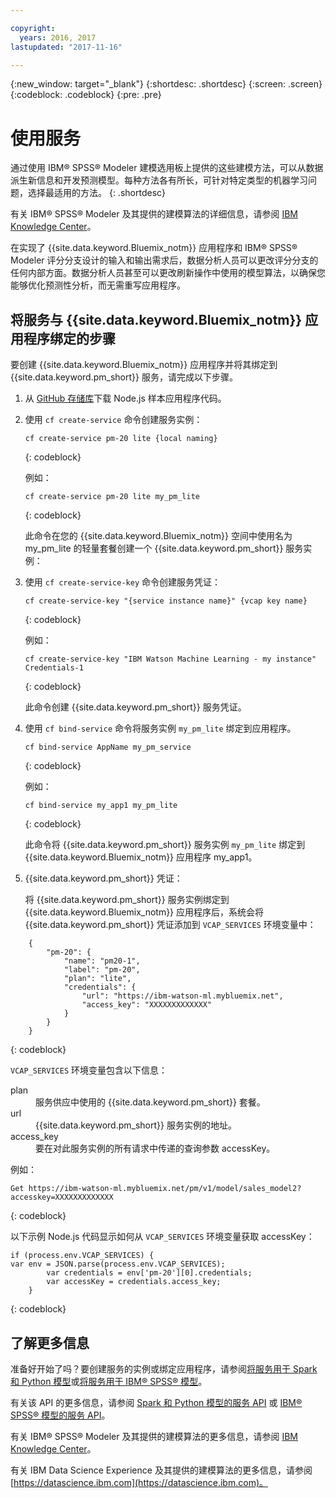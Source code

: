 ```yaml
---

copyright:
  years: 2016, 2017
lastupdated: "2017-11-16"

---
```


{:new_window: target="_blank"}
{:shortdesc: .shortdesc}
{:screen: .screen}
{:codeblock: .codeblock}
{:pre: .pre}

# 使用服务

通过使用 IBM® SPSS® Modeler 建模选用板上提供的这些建模方法，可以从数据派生新信息和开发预测模型。每种方法各有所长，可针对特定类型的机器学习问题，选择最适用的方法。
{: .shortdesc}

有关 IBM® SPSS® Modeler 及其提供的建模算法的详细信息，请参阅 [IBM Knowledge Center](https://www.ibm.com/support/knowledgecenter/SS3RA7)。

在实现了 {{site.data.keyword.Bluemix_notm}} 应用程序和 IBM® SPSS® Modeler 评分分支设计的输入和输出需求后，数据分析人员可以更改评分分支的任何内部方面。数据分析人员甚至可以更改刷新操作中使用的模型算法，以确保您能够优化预测性分析，而无需重写应用程序。


## 将服务与 {{site.data.keyword.Bluemix_notm}} 应用程序绑定的步骤

要创建 {{site.data.keyword.Bluemix_notm}} 应用程序并将其绑定到 {{site.data.keyword.pm_short}} 服务，请完成以下步骤。

1. 从 [GitHub 存储库](https://github.com/pmservice/customer-satisfaction-prediction)下载 Node.js 样本应用程序代码。

2. 使用 `cf create-service` 命令创建服务实例：

   ```
   cf create-service pm-20 lite {local naming}
   ```
   {: codeblock}

   例如：

   ```
   cf create-service pm-20 lite my_pm_lite
   ```
   {: codeblock}

   此命令在您的 {{site.data.keyword.Bluemix_notm}} 空间中使用名为 my_pm_lite 的轻量套餐创建一个 {{site.data.keyword.pm_short}} 服务实例：

3. 使用 `cf create-service-key` 命令创建服务凭证：

   ```
   cf create-service-key "{service instance name}" {vcap key name}
   ```
   {: codeblock}

   例如：

   ```
   cf create-service-key "IBM Watson Machine Learning - my instance" Credentials-1
   ```
   {: codeblock}

   此命令创建 {{site.data.keyword.pm_short}} 服务凭证。

4. 使用 `cf bind-service` 命令将服务实例 `my_pm_lite` 绑定到应用程序。

   ```
   cf bind-service AppName my_pm_service
   ```
   {: codeblock}

   例如：

   ```
   cf bind-service my_app1 my_pm_lite
   ```
   {: codeblock}

   此命令将 {{site.data.keyword.pm_short}} 服务实例 `my_pm_lite` 绑定到 {{site.data.keyword.Bluemix_notm}} 应用程序 my_app1。

5. {{site.data.keyword.pm_short}} 凭证：

   将 {{site.data.keyword.pm_short}} 服务实例绑定到 {{site.data.keyword.Bluemix_notm}} 应用程序后，系统会将 {{site.data.keyword.pm_short}} 凭证添加到 `VCAP_SERVICES` 环境变量中：

```
    {   
        "pm-20": {      
            "name": "pm20-1",
            "label": "pm-20",
            "plan": "lite",
            "credentials": {
                "url": "https://ibm-watson-ml.mybluemix.net",
                "access_key": "XXXXXXXXXXXXX"
            }
        }       
    }
```
{: codeblock}

   `VCAP_SERVICES` 环境变量包含以下信息：

   <dl>

   <dt>plan</dt>
   <dd>服务供应中使用的 {{site.data.keyword.pm_short}} 套餐。</dd>

   <dt>url</dt>
   <dd>{{site.data.keyword.pm_short}} 服务实例的地址。</dd>

   <dt>access_key</dt>
   <dd>要在对此服务实例的所有请求中传递的查询参数 accessKey。</dd>

   </dl>

例如：             

```
Get https://ibm-watson-ml.mybluemix.net/pm/v1/model/sales_model2?accesskey=XXXXXXXXXXXXX
```
{: codeblock}

   以下示例 Node.js 代码显示如何从 `VCAP_SERVICES` 环境变量获取 accessKey：

```
if (process.env.VCAP_SERVICES) {
var env = JSON.parse(process.env.VCAP_SERVICES);
        var credentials = env['pm-20'][0].credentials;
        var accessKey = credentials.access_key;
    }
```
{: codeblock}

## 了解更多信息

准备好开始了吗？要创建服务的实例或绑定应用程序，请参阅[将服务用于 Spark 和 Python 模型](using_pm_service_dsx.html)或[将服务用于 IBM® SPSS® 模型](using_pm_service.html)。


有关该 API 的更多信息，请参阅 [Spark 和 Python 模型的服务 API](pm_service_api_spark.html) 或 [IBM® SPSS® 模型的服务 API](pm_service_api_spss.html)。

有关 IBM® SPSS® Modeler 及其提供的建模算法的更多信息，请参阅 [IBM Knowledge Center](https://www.ibm.com/support/knowledgecenter/SS3RA7)。

有关 IBM Data Science Experience 及其提供的建模算法的更多信息，请参阅 [https://datascience.ibm.com](https://datascience.ibm.com)。
